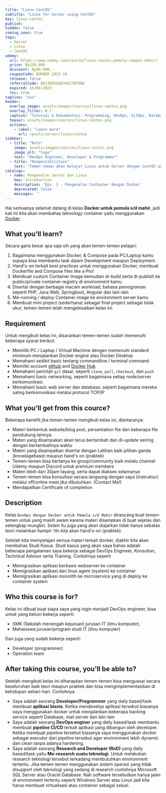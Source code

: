 ```yaml
---
title: "Linux CentOS"
subtitle: "Linux for Server using CentOS"
key: linux-centos
publish: 
hidden: false
coming_soon: true
tags:
  - Server
  - Linux
  - CentOS
udemy: 
  url: https://www.udemy.com/course/linux-centos-pemula-sampai-mahir/
  price: Rp250.000
  discount: Rp99.000,-
  couponCode: BUKBER.2023.10
  release: false
  referralCode: 8D13D85D4D34027B76BE
  expired: 15/04/2023
  toc: true
tagline: "xxx"
header:
  overlay_image: assets/images/cources/linux-centos.png
  overlay_filter: 0.7
  caption: "Tutorial & Dokumentasi: Programming, DevOps, GitOps, Database, & Servers"
  teaser: assets/images/cources/linux-centos.png
  actions:
    - label: "Learn more"
      url: /posts/server/linux/centos
sidebar:
  - title: "Role"
    image: assets/images/cources/linux-centos.png
    image_alt: "logo"
    text: "DevOps Engineer, Developer & Programmer"
  - title: "Responsibilities"
    text: "Temen-teman akan belajar Linux untuk Server dengan CentOS untuk Pemula sampai Mahir."
catalogs:
  - name: Pengenalan Server dan Linux
    key: introduction
    description: 'Eps. 1 - Pengenalan Container dengan Docker'
    deprecated: false
    messages: ''
---
```


Hai semuanya selamat datang di kelas **Docker untuk pemula s/d mahir**, jadi kali ini kita akan membahas teknology container yaitu menggunakan [Docker](https://www.docker.com/). 

<!--more-->

## What you'll learn?

Secara garis besar apa saja sih yang akan temen-temen pelajari:

1. Bagaimana menggunakan Docker, & Compose pada PC/Laptop kamu supaya bisa membantu task dalam Development maupun Deployment.
2. Hand's-on terkait best practices untuk menggunakan Docker, membuat Dockerfile and Compose files like a Pro!
3. Membuat custom Container Image kemudian di-build serta di-publish ke public/private container registry di environment kamu
4. Disertai dengan berbagai macam workload, bahasa pemograman seperti PHP, Java Web, Springboot, Angular dan lain-lain
5. Me-running / deploy Container image ke environment server kamu
6. Membuat mini project (sederhana) sebagai final project sebagai tolak ukur, temen-temen telah mengelesaikan kelas ini.

## Requirement

Untuk mengikuti kelas ini, disarankan temen-temen sudah memenuhi beberapa syarat berikut:

- Memiliki PC / Laptop / Virtual Machine dengan memenuhi standard minimum menjalankan Docker engine atau Docker Desktop
- Memahami sedikit basic tentang commandline / terminal command
- Memiliki account [github](https://github.com/) and [Docker Hub](https://hub.docker.com/)
- Memahami perintah `git` dasar, seperti `clone`, `pull`, `checkout`, dan `push`
- Memahami basic networking, seperti bagaimana setiap node/server berkomunikasi.
- Memahami basic web server dan database, seperti bagaimana mereka saling berkomunikasi melalui protocol TCP/IP

## What you'll get from this cource?

Beberapa benefit jika temen-temen mengikuti kelas ini, diantaranya:

- Materi berbentuk website/blog post, persentation file dan beberapa file pendukung lainnya.
- Materi yang disampakan akan terus bertambah dan di-update seiring dengan bertambahnya waktu
- Materi yang disampaikan disertai dengan Latihan baik pilihan ganda (knowlagebase) maupun hand's on  (praktek)
- Temen-temen bisa bertanya ke group/community baik melalu channel Udemy maupun Discord untuk premium members
- Materi lebih dari 30jam tayang, serta dapat diakses selamanya
- Temen-temen bisa konsultasi secara langsung dengan saya (instruktur) melalui off/online meet jika dibutuhkan. (Contact Me!)
- Mendapatkan Certificate of completion

## Description

Kelas `DevOps dengan Docker untuk Pemula s/d Mahir` dirancang buat temen-temen untuk yang masih awam karena materi disampkan di buat sejelas dan selengkap mungkin. Selain itu juga yang akan diajarkan tidak hanya sebatas teori melainkan hampir `70%` kita akan hand's-on (praktek).

Setelah kita mempelajari semua materi terkait docker, diakhir kita akan membahas Studi Kasus. Studi kasus yang akan saya bahas adalah beberapa pengalaman saya bekerja sebagai DevOps Engineer, Konsultan, Technical Advisor serta Training. Contohnya seperti 

- Memigrasikan aplikasi berbasis webserver ke container
- Memigrasikan aplikasi dari linux agent (system) ke container
- Memigrasikan aplikasi monolith ke microservice yang di deploy ke container system

## Who this course is for?

Kelas ini dibuat buat siapa saya yang ingin menjadi DevOps engineer, bisa untuk yang belum bekerja seperti:

- SMK (Sekolah menengah kejuruan) jurusan IT (ilmu komputer), 
- Mahasiswa jurusan/program studi IT (ilmu komputer)

Dan juga yang sudah bekerja seperti:

- Developer (programmer)
- Operation team

## After taking this course, you'll be able to?

Setelah mengikuti kelas ini diharapkan temen-temen bisa menguasai secara keseluruhan baik teori maupun praktek dan bisa mengimplementasikan di kehidupan sehari-hari. Contohnya

- Saya adalah seorang **Developer/Programmer** yang daily based/task membuat **aplikasi bisnis**. Ketika mendevelop aplikasi tersebut biasanya saya menggunakan docker untuk menjalankan beberapa backing service seperti Database, mail server dan lain-lain
- Saya adalah seorang **DevOps enginer** yang daily based/task membantu membuat **pipeline CI/CD** terkait aplikasi yang dibangun oleh developer. Ketika membuat pipeline tersebut biasanya saya menggunakan docker sebagai executor dari pipeline tersebut agar environment lebih dynamic dan clean tanpa adanya hardening.
- Saya adalah seorang **Research and Developer (RnD)** yang daily based/task yaitu **Me-research suatu teknologi**. Untuk melakukan research teknologi tersebut terkadang membutuhkan environment tertentu. Jika temen-temen menggunakan sistem operasi yang tidak disupport oleh teknologi yang sedang di research contohnya Microsoft SQL Server atau Oracle Database. Nah software tersebutkan hanya jalan di environment tertentu seperti Windows Server atau Linux jadi kita harus membuat virtualisasi atau container sebagai solusi.